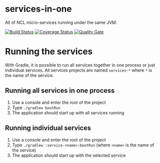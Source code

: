 # services-in-one

All of NCL micro-services running under the same JVM.

[![Build Status][bs-img]][bs-lnk]
[![Coverage Status][cs-img]][cs-lnk]
[![Quality Gate][qg-img]][qg-lnk]

# Running the services

With Gradle, it is possible to run all services together in one process or just individual services. All services projects are named `services-*` where `*` is the name of the service.

## Running all services in one process

1. Use a console and enter the root of the project
2. Type `./gradlew bootRun`
3. The application should start up with all services running

## Running individual services

1. Use a console and enter the root of the project
2. Type `./gradlew :service-<name>:bootRun` (where `<name>` is the name of the service)
3. The application should start up with the selected service

[bs-img]: https://travis-ci.org/nus-ncl/services-in-one.svg?branch=master
[bs-lnk]: https://travis-ci.org/nus-ncl/services-in-one
[cs-img]: https://coveralls.io/repos/github/nus-ncl/services-in-one/badge.svg?branch=master
[cs-lnk]: https://coveralls.io/github/nus-ncl/services-in-one?branch=master
[qg-img]: https://sonarqube.com/api/badges/gate?key=nus-ncl:services-in-one
[qg-lnk]: https://sonarqube.com/dashboard/index/nus-ncl:services-in-one
